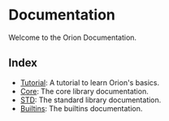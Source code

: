 # Documentation

Welcome to the Orion Documentation.

## Index

* [Tutorial](tutorial.md): A tutorial to learn Orion's basics.
* [Core](core): The core library documentation.
* [STD](std): The standard library documentation.
* [Builtins](builtins): The builtins documentation.
